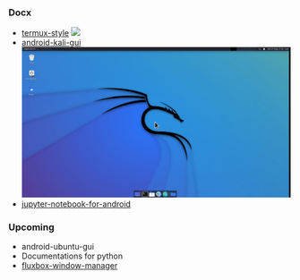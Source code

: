 ### Docx
* [termux-style](https://github.com/harsh7i/Docx/tree/main/termux-style#hello-world-)
  <img src="https://github.com/harsh7i/Docx/blob/1d4f710a93afb5b95f7076ead41cf04faa7b9bba/termux-style/screenshot.jpg">
* [android-kali-gui](https://github.com/harsh7i/Docx/tree/main/android-kali-gui#hello-world-)
   <img src="android-kali-gui/assets/kali-linux.jpg">
* [jupyter-notebook-for-android]()

### Upcoming
* android-ubuntu-gui
* Documentations for python
* [fluxbox-window-manager](https://github.com/harsh7i/Docx/tree/main/android-kali-fluxbox#hello-world-)
